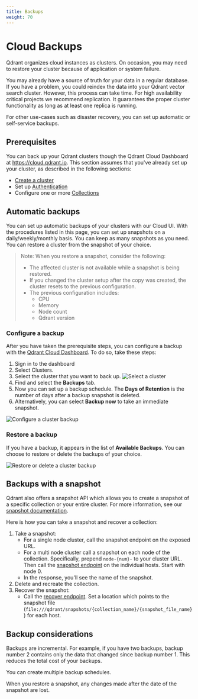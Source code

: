 ```yaml
---
title: Backups
weight: 70
---
```


# Cloud Backups

Qdrant organizes cloud instances as clusters. On occasion, you may need to
restore your cluster because of application or system failure.

You may already have a source of truth for your data in a regular database. If you
have a problem, you could reindex the data into your Qdrant vector search cluster.
However, this process can take time. For high availability critical projects we
recommend replication. It guarantees the proper cluster functionality as long as
at least one replica is running.

For other use-cases such as disaster recovery, you can set up automatic or
self-service backups.

## Prerequisites

You can back up your Qdrant clusters though the Qdrant Cloud
Dashboard at https://cloud.qdrant.io. This section assumes that you've already
set up your cluster, as described in the following sections:

- [Create a cluster](/documentation/cloud/create-cluster/)
- Set up [Authentication](/documentation/cloud/authentication/)
- Configure one or more [Collections](/documentation/concepts/collections/)

## Automatic backups

You can set up automatic backups of your clusters with our Cloud UI. With the
procedures listed in this page, you can set up
snapshots on a daily/weekly/monthly basis. You can keep as many snapshots as you
need. You can restore a cluster from the snapshot of your choice.

> Note: When you restore a snapshot, consider the following:
> - The affected cluster is not available while a snapshot is being restored.
> - If you changed the cluster setup after the copy was created, the cluster 
    resets to the previous configuration.
> - The previous configuration includes:
>   - CPU
>   - Memory
>   - Node count
>   - Qdrant version

### Configure a backup

After you have taken the prerequisite steps, you can configure a backup with the
[Qdrant Cloud Dashboard](https://cloud.qdrant.io). To do so, take these steps:

1. Sign in to the dashboard
1. Select Clusters.
1. Select the cluster that you want to back up.
   ![Select a cluster](/documentation/cloud/select-cluster.png)
1. Find and select the **Backups** tab.
1. Now you can set up a backup schedule.
   The **Days of Retention** is the number of days after a backup snapshot is
   deleted.
1. Alternatively, you can select **Backup now** to take an immediate snapshot.

![Configure a cluster backup](/documentation/cloud/backup-schedule.png)

### Restore a backup

If you have a backup, it appears in the list of **Available Backups**. You can
choose to restore or delete the backups of your choice.

![Restore or delete a cluster backup](/documentation/cloud/restore-delete.png)

<!-- I think we should move this to the Snapshot page, but I'll do it later -->

## Backups with a snapshot

Qdrant also offers a snapshot API which allows you to create a snapshot
of a specific collection or your entire cluster. For more information, see our
[snapshot documentation](/documentation/concepts/snapshots/).

Here is how you can take a snapshot and recover a collection:

1. Take a snapshot:
   - For a single node cluster, call the snapshot endpoint on the exposed URL.
   - For a multi node cluster call a snapshot on each node of the collection. 
     Specifically, prepend `node-{num}-` to your cluster URL.
     Then call the [snapshot endpoint](../../concepts/snapshots/#create-snapshot) on the individual hosts. Start with node 0.
   - In the response, you'll see the name of the snapshot.
2. Delete and recreate the collection.
3. Recover the snapshot:
   - Call the [recover endpoint](../../concepts/snapshots/#recover-in-cluster-deployment). Set a location which points to the snapshot file (`file:///qdrant/snapshots/{collection_name}/{snapshot_file_name}`) for each host.

## Backup considerations

Backups are incremental. For example, if you have two backups, backup number 2
contains only the data that changed since backup number 1. This reduces the
total cost of your backups.

You can create multiple backup schedules.

When you restore a snapshot, any changes made after the date of the snapshot
are lost.
